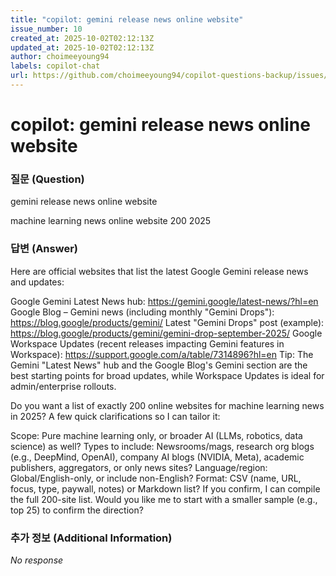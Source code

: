 ```yaml
---
title: "copilot: gemini release news online website"
issue_number: 10
created_at: 2025-10-02T02:12:13Z
updated_at: 2025-10-02T02:12:13Z
author: choimeeyoung94
labels: copilot-chat
url: https://github.com/choimeeyoung94/copilot-questions-backup/issues/10
---
```


# copilot: gemini release news online website

### 질문 (Question)

gemini release news online website

machine learning news online website 200 2025

### 답변 (Answer)

Here are official websites that list the latest Google Gemini release news and updates:

Google Gemini Latest News hub: https://gemini.google/latest-news/?hl=en
Google Blog – Gemini news (including monthly "Gemini Drops"): https://blog.google/products/gemini/
Latest "Gemini Drops" post (example): https://blog.google/products/gemini/gemini-drop-september-2025/
Google Workspace Updates (recent releases impacting Gemini features in Workspace): https://support.google.com/a/table/7314896?hl=en
Tip: The Gemini "Latest News" hub and the Google Blog's Gemini section are the best starting points for broad updates, while Workspace Updates is ideal for admin/enterprise rollouts.

Do you want a list of exactly 200 online websites for machine learning news in 2025? A few quick clarifications so I can tailor it:

Scope: Pure machine learning only, or broader AI (LLMs, robotics, data science) as well?
Types to include: Newsrooms/mags, research org blogs (e.g., DeepMind, OpenAI), company AI blogs (NVIDIA, Meta), academic publishers, aggregators, or only news sites?
Language/region: Global/English-only, or include non-English?
Format: CSV (name, URL, focus, type, paywall, notes) or Markdown list?
If you confirm, I can compile the full 200-site list. Would you like me to start with a smaller sample (e.g., top 25) to confirm the direction?

### 추가 정보 (Additional Information)

_No response_
